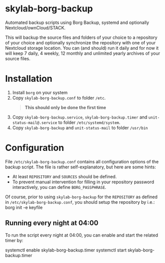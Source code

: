 # skylab-borg-backup
Automated backup scripts using Borg Backup, systemd and optionally Nextcloud/ownCloud/STACK.

This will backup the source files and folders of your choice to a repository of your choice and optionally synchronize the repository with one of your Nextcloud storage location.
You can (and should) run it daily and for now it will keep 7 daily, 4 weekly, 12 monthly and unlimited yearly archives of your source files.

# Installation

1. Install `borg` on your system
1. Copy `skylab-borg-backup.conf` to folder `/etc`.
   > **This should only be done the first time**
1. Copy `skylab-borg-backup.service`, `skylab-borg-backup.timer` and `unit-status-mail@.service` to folder `/etc/systemd/system`.
1. Copy `skylab-borg-backup` and `unit-status-mail` to folder `/usr/bin`

# Configuration
File `/etc/skylab-borg-backup.conf` contains all configuration options of the backup script.
The file is rather self-explanatory, but here are some hints:
* At least `REPOSITORY` and `SOURCES` should be defined.
* To prevent manual intervention for filling in your repository password interactively, you can define `BORG_PASSPHRASE`.

Of course, prior to using `skylab-borg-backup` for the `REPOSITORY` as defined in `/etc/skylab-borg-backup.conf`, you should setup the repository by i.e.:
borg init -e keyfile <repository>

## Running every night at 04:00
To run the script every night at 04:00, you can enable and start the related timer by:

systemctl enable skylab-borg-backup.timer
systemctl start skylab-borg-backup.timer
